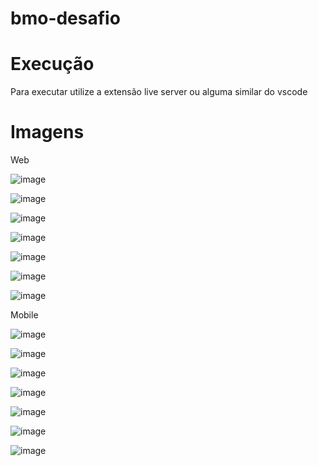 # bmo-desafio

# Execução
Para executar utilize a extensão live server ou alguma similar do vscode

# Imagens

Web

![image](https://user-images.githubusercontent.com/51013093/233853135-71840207-86e0-4767-b13c-dc9e8e95c2f4.png)

![image](https://user-images.githubusercontent.com/51013093/233853141-015d66c0-4ce3-481f-8f68-5be2f904d84f.png)

![image](https://user-images.githubusercontent.com/51013093/233853148-4ac3641f-9a36-4ebd-8556-3be09b256104.png)

![image](https://user-images.githubusercontent.com/51013093/233853161-2ddf8110-43b1-4372-9d4c-d97808d24c86.png)

![image](https://user-images.githubusercontent.com/51013093/233853171-bebd9e58-7565-4e96-8c84-3bbce68866ef.png)

![image](https://user-images.githubusercontent.com/51013093/233853182-76076983-2048-4a04-bcca-6c32f7058be2.png)

![image](https://user-images.githubusercontent.com/51013093/233853187-9af96ffe-290e-49b7-add0-896d6914b23e.png)

Mobile

![image](https://user-images.githubusercontent.com/51013093/233853226-2e8c6f73-c4c8-4071-8e26-d9342d505f8f.png)

![image](https://user-images.githubusercontent.com/51013093/233853232-1b3753e1-c700-4b34-8c67-81bf31a41e6d.png)

![image](https://user-images.githubusercontent.com/51013093/233853247-25290f75-ddcd-42a2-895c-b642512ecc47.png)

![image](https://user-images.githubusercontent.com/51013093/233853258-427d713e-57bd-4cb2-a948-c6ac561134d2.png)

![image](https://user-images.githubusercontent.com/51013093/233853272-855e82f1-df0d-48eb-9098-b9e2284b6a4f.png)

![image](https://user-images.githubusercontent.com/51013093/233853282-bb9145c1-578e-42ff-b8f0-91cefc37088a.png)

![image](https://user-images.githubusercontent.com/51013093/233853294-588a4f1f-4421-491a-af41-efa5237720f2.png)

